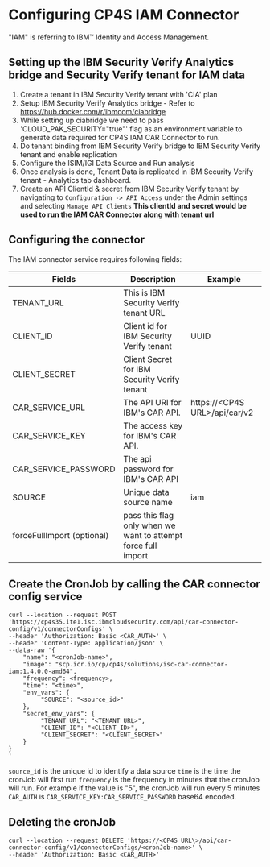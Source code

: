 # Configuring CP4S IAM Connector

"IAM" is referring to IBM&trade; Identity and Access Management.

## Setting up the IBM Security Verify Analytics bridge and Security Verify tenant for IAM data
1. Create a tenant in IBM Security Verify tenant with 'CIA' plan
2. Setup IBM Security Verify Analytics bridge - Refer to https://hub.docker.com/r/ibmcom/ciabridge
3. While setting up ciabridge we need to pass 'CLOUD_PAK_SECURITY="true"' flag as an environment variable to generate data required for CP4S IAM CAR Connector to run.
4. Do tenant binding from IBM Security Verify bridge to IBM Security Verify tenant and enable replication
5. Configure the ISIM/IGI Data Source and Run analysis
6. Once analysis is done, Tenant Data is replicated in IBM Security Verify tenant - Analytics tab dashboard.
7. Create an API ClientId & secret from IBM Security Verify tenant by navigating to `Configuration -> API Access` under the Admin settings and selecting `Manage API Clients`
**This clientId and secret would be used to run the IAM CAR Connector along with tenant url**


## Configuring the connector
The IAM connector service requires following fields:

| Fields                         | Description                          | Example                                                    |
|------------------------------  |--------------------------------------|------------------------------------------------------------|
| TENANT_URL                     | This is IBM Security Verify tenant URL                        |                                   |
| CLIENT_ID                      | Client id for IBM Security Verify tenant                      | UUID                              |
| CLIENT_SECRET                  | Client Secret for IBM Security Verify tenant                  |                                   |
| CAR_SERVICE_URL                | The API URI for IBM's CAR API.                                | https://\<CP4S URL\>/api/car/v2   |
| CAR_SERVICE_KEY                | The access key for IBM's CAR API.               |                                   |
| CAR_SERVICE_PASSWORD           | The api password for IBM's CAR API              |                                   |
| SOURCE                         | Unique data source name                                              | iam                               |
| forceFullImport (optional)     | pass this flag only when we want to attempt force full import |                                   |

## Create the CronJob by calling the CAR connector config service

```
curl --location --request POST 'https://cp4s35.ite1.isc.ibmcloudsecurity.com/api/car-connector-config/v1/connectorConfigs' \
--header 'Authorization: Basic <CAR_AUTH>' \
--header 'Content-Type: application/json' \
--data-raw '{
    "name": "<cronJob-name>",
    "image": "scp.icr.io/cp/cp4s/solutions/isc-car-connector-iam:1.4.0.0-amd64",
    "frequency": <frequency>,
    "time": "<time>",
    "env_vars": {
         "SOURCE": "<source_id>"
    },
    "secret_env_vars": {
         "TENANT_URL": "<TENANT_URL>",
         "CLIENT_ID": "<CLIENT_ID>",
         "CLIENT_SECRET": "<CLIENT_SECRET>"
    }
}
'
```
`source_id` is the unique id to identify a data source
`time` is the time the cronJob will first run 
`frequency` is the frequency in minutes that the cronJob will run. For example if the value is "5", the cronJob will run every 5 minutes
`CAR_AUTH` is `CAR_SERVICE_KEY:CAR_SERVICE_PASSWORD`  base64 encoded.

## Deleting the cronJob
```
curl --location --request DELETE 'https://<CP4S URL\>/api/car-connector-config/v1/connectorConfigs/<cronJob-name>' \
--header 'Authorization: Basic <CAR_AUTH>'
```
